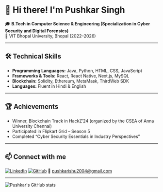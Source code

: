 # 👋 Hi there! I'm Pushkar Singh

🎓 **B.Tech in Computer Science & Engineering (Specialization in Cyber Security and Digital Forensics)**  
📍 VIT Bhopal University, Bhopal (2022–2026)

---

## 🛠️ Technical Skills
- **Programming Languages:** Java, Python, HTML, CSS, JavaScript
- **Frameworks & Tools:** React, React Native, Next.js, MySQL
- **Blockchain:** Solidity, Ethereum, MetaMask, ThirdWeb SDK
- **Languages:** Fluent in Hindi & English

---



## 🏆 Achievements
- Winner, Blockchain Track in HackZ’24 (organized by the CSEA of Anna University Chennai)
- Participated in Flipkart Grid – Season 5
- Completed “Cyber Security Essentials in Industry Perspectives”



---

## 📫 Connect with me
[![LinkedIn](https://img.shields.io/badge/-LinkedIn-blue?style=flat-square&logo=linkedin)](https://linkedin.com/in/your-linkedin)
[![GitHub](https://img.shields.io/badge/-GitHub-black?style=flat-square&logo=github)](https://github.com/your-github)
📧 pushkarishu2004@gmail.com

---

![Pushkar's GitHub stats](https://github-readme-stats.vercel.app/api?username=your-github&show_icons=true&theme=radical)
